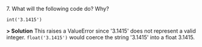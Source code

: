7\. What will the following code do? Why?
```
int('3.1415')
```

**> Solution**
This raises a ValueError since '3.1415' does not represent a valid integer. `float('3.1415')` would coerce the string '3.1415' into a float 3.1415.